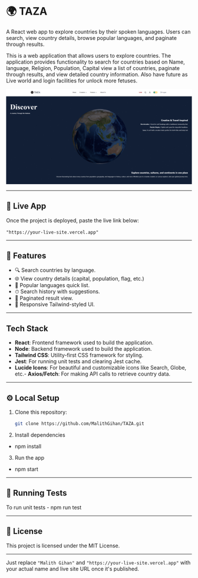 # 🌍 TAZA

A React web app to explore countries by their spoken languages. Users can search, view country details, browse popular languages, and paginate through results.

This is a web application that allows users to explore countries. The application provides functionality to search for countries based on Name, language, Religion, Population, Capital view a list of countries, paginate through results, and view detailed country information. Also have future as Live world and login facilities for unlock more fetuses.

![Home Screen](./frontend/src/assets/Screenshot%202025-05-03%20195721.png)

---

## 🔗 Live App

Once the project is deployed, paste the live link below:

`"https://your-live-site.vercel.app"`

---

## 🚀 Features

- 🔍 Search countries by language.
- 🌐 View country details (capital, population, flag, etc.)
- 📜 Popular languages quick list.
- ⏱ Search history with suggestions.
- 📄 Paginated result view.
- 🎨 Responsive Tailwind-styled UI.

---

## Tech Stack

- **React**: Frontend framework used to build the application.
- **Node**: Backend framework used to build the application.
- **Tailwind CSS**: Utility-first CSS framework for styling.
- **Jest**: For running unit tests and clearing Jest cache.
- **Lucide Icons**: For beautiful and customizable icons like Search, Globe, etc.- **Axios/Fetch**: For making API calls to retrieve country data.

---

## ⚙️ Local Setup

1. Clone this repository:

   ```bash
   git clone https://github.com/MalithGihan/TAZA.git

   ```

2. Install dependencies

- npm install

3. Run the app

- npm start

---

## 🧪 Running Tests

To run unit tests - npm run test

---

## 🪪 License

This project is licensed under the MIT License.

---

Just replace `"Malith Gihan"` and `"https://your-live-site.vercel.app"` with your actual name and live site URL once it's published.
